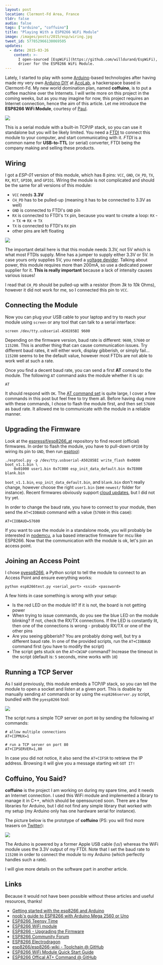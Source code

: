 ```yaml
---
layout: post
location: Clermont-Fd Area, France
tldr: false
audio: false
tags: ["arduino", "coffuino"]
title: "Playing With a ESP8266 WiFi Module"
image: /images/posts/2015/esp/wiring.jpg
tweet_id: 577852966130069505
updates:
  - date: 2015-03-26
    content: >-
      I open-sourced [EspWiFi](https://github.com/willdurand/EspWiFi), a Arduino
      driver for the ESP8266 WiFi Module.
---
```


Lately, I started to play with some [Arduino](http://arduino.cc/)-based
technologies after having made my very own [Arduino
DIY](http://redmine.acolab.fr/projects/yabbas-v1/wiki/YABBAS) at
[AcoLab](http://acolab.fr/), a hackerspace based in Clermont-Fd. My new world
domination plan, named **coffuino**, is to put a coffee machine over the
Internets. I will write more on this project in the coming weeks, but as you may
imagine for now, this project requires an Internet connection, hence the aim of
this article. Let me introduce the **ESP8266 WiFi Module**, courtesy of
[Paul](https://twitter.com/disk_91).

![](/images/posts/2015/esp/esp8266.jpg)

This is a serial module with a built-in TCP/IP stack, so you can use it
standalone but you will be likely limited. You need a
[FTDI](https://en.wikipedia.org/wiki/FTDI) to connect this module to your
computer, and start communicating with it. _FTDI_ is a common name for
**USB-to-TTL** (or serial) converter, FTDI being the company making and selling
these products.

## Wiring

I got a _ESP-01_ version of this module, which has 8 pins: `VCC`, `GND`,
`CH_PD`, `TX`, `RX`, `RST`, `GPIO0`, and `GPIO1`. Wiring the module is not
complicated and should be the same for all versions of this module:

- `VCC` needs **3.3V**
- `CH_PD` has to be pulled-up (meaning it has to be connected to 3.3V as well)
- `GND` is connected to FTDI's `GND` pin
- `RX` is connected to FTDI's `TX` pin, because you want to create a loop: `RX` -> `TX` => `RX` -> `TX`
- `TX` is connected to FTDI's `RX` pin
- other pins are left floating

![](/images/posts/2015/esp/sketch.png)

The important detail here is that this module needs 3.3V, not 5V which is what
most FTDIs supply. Mine has a jumper to supply either 3.3V or 5V. In case yours
only supplies 5V, you need a [voltage
devider](https://en.wikipedia.org/wiki/Voltage_divider). Talking about power,
this module requires more than 200mA, so use a dedicated power supplier for it.
**This is really important** because a lack of intensity causes various issues!

I read that `CH_PD` should be pulled-up with a resistor (from _3k_ to _10k_
Ohms), however it did not work for me, so I connected this pin to `VCC`.

## Connecting the Module

Now you can plug your USB cable to your laptop and try to reach your module
using `screen` or any tool that can talk to a serial interface:

    screen /dev/tty.usbserial-A50285BI 9600

Depending on the firmware version, baud rate is different: `9600`, `57600` or
`115200`. This is another thing that can cause communication issues. Try
different baud rates, it will either work, display gibberish, or simply fail...
`115200` seems to be the default value, however most FTDIs are not able to work
well at such a rate.

Once you find a decent baud rate, you can send a first **AT** comand to the
module. The following `AT` command asks the module whether it is up:

    AT

It should respond with `OK`. The [AT command
set](https://github.com/espressif/esp8266_at/wiki/AT_Description) is quite
large, I cover a few commands in this post but feel free to try them all.
Before having dug more with these commands, I chose to flash the module first,
and then set `57600` as baud rate. It allowed me to communicate with the module
in a reliable manner.

## Upgrading the Firmware

Look at the
[espressif/esp8266_at](https://github.com/espressif/esp8266_at/tree/master/bin)
repository to find recent (official) firmwares. In order to flash the module,
you have to pull-down `GPIO0` by wiring its pin to `GND`, then run
[esptool](https://github.com/themadinventor/esptool):

    ./esptool.py -p /dev/tty.usbserial-A50285BI write_flash 0x0000 boot_v1.1.bin \
        0x01000 user1.bin 0x7C000 esp_init_data_default.bin 0x7E000 blank.bin

`boot_v1.1.bin`, `esp_init_data_default.bin`, and `blank.bin` don't really
change, however choose the right `user1.bin` (see `newest/` folder for
instance). Recent firmwares obviously support [cloud
updates](http://blog.electrodragon.com/cloud-updating-your-wi07c-esp8266-now/),
but I did not try yet.

In order to change the baud rate, you have to connect to your module, then send
the `AT+CIOBAUD` command with a value (`57600` in this case):

    AT+CIOBAUD=57600

If you want to use the module in a standalone mode, you will probably be
interested in [nodemcu](https://github.com/nodemcu/nodemcu-firmware), a lua
based interactive firmware for mcu like ESP8266.
Now that the communication with the module is ok, let's join an access point.

## Joining an Access Point

I chose [pyesp8266](https://github.com/guyz/pyesp8266), a Python script to tell
the module to connect to an Access Point and ensure everything works:

    python esp8266test.py <serial_port> <ssid> <password>

A few hints in case something is wrong with your setup:

- Is the red LED on the module lit? If it is not, the board is not getting
  power
- When trying to issue commands, do you see the blue LED on the module blinking?
  If not, check the RX/TX connections. If the LED is constantly lit, then one of
  the connections is wrong - probably RX/TX or one of the other pins
- Are you seeing gibberish? You are probably doing well, but try a different
  baud rate. In one of the provided scripts, run the `AT+CIOBAUD` command first
  (you have to modify the script)
- The script gets stuck on the `AT+CWJAP` command? Increase the timeout in the
  script (default is: `5` seconds, mine works with `10`)

## Running a TCP Server

As I said previously, this module embeds a TCP/IP stack, so you can tell the
module to open a socket and listen at a given port. This is doable by manually
sending `AT` commands or by using the `esp8266server.py` script, bundled with the
`pyesp8266` tool:

![](/images/posts/2015/esp/screen.png)

The script runs a simple TCP server on port `80` by sending the following `AT`
commands:

    # allow multiple connections
    AT+CIPMUX=1

    # run a TCP server on port 80
    AT+CIPSERVER=1,80

In case you did not notice, it also send the `AT+CIFSR` to retrieve the IP
address. Browsing it will give you a message starting wit `GOT IT!`

## Coffuino, You Said?

**coffuino** is the project I am working on during my spare time, and it needs
an Internet connection. I used this WiFi module and implemented a library to
manage it in C++, which should be opensourced soon.
There are a few libraries for Arduino, but I did not find any simple library
that worked with my setup (my Arduino only has one hardware serial for instance).

The picture below is the prototype of **coffuino** (PS: you will find more
teasers on [Twitter](https://twitter.com/couac)):

![](/images/posts/2015/esp/wiring.jpg)

The Arduino is powered by a former Apple USB cable (\o/) whereas the WiFi module
uses the 3.3V output of my FTDI. Note that I set the baud rate to `115200` in
order to connect the module to my Arduino (which perfectly handles such a rate).

I will give more details on the software part in another article.

## Links

Because it would not have been possible without these articles and useful
resources, thanks!

- [Getting started with the esp8266 and Arduino](http://www.madebymarket.com/blog/dev/getting-started-with-esp8266.html)
- [noob's guide to ESP8266 with Arduino Mega 2560 or Uno](http://shin-ajaran.blogspot.fr/2014/12/noobs-guide-to-esp8266-with-arduino.html)
- [ESP8266 Teensy Time](http://www.cse.dmu.ac.uk/~sexton/ESP8266/)
- [ESP8266 WiFi module](http://tomeko.net/other/ESP8266/)
- [ESP8266 - Upgrading the Firmware](https://www.ukhas.net/wiki/esp8266/firmware_update)
- [ESP8266 Community Forum](http://www.esp8266.com/)
- [ESP8266 Electrodragon](http://www.electrodragon.com/w/ESP8266)
- [esp8266/esp8266-wiki - Toolchain @ GitHub](https://github.com/esp8266/esp8266-wiki)
- [ESP8266 WiFi Module Quick Start Guide](http://www.labradoc.com/i/follower/p/notes-esp8266)
- [ESP8266 Offical AT+ Command @ GitHub](https://github.com/espressif/esp8266_at)
